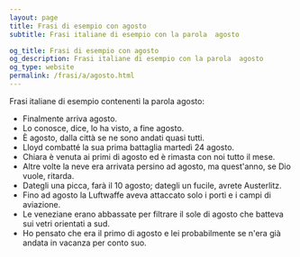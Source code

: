 ```yaml
---
layout: page
title: Frasi di esempio con agosto 
subtitle: Frasi italiane di esempio con la parola  agosto

og_title: Frasi di esempio con agosto 
og_description: Frasi italiane di esempio con la parola  agosto
og_type: website
permalink: /frasi/a/agosto.html
---
```


Frasi italiane di esempio contenenti la parola agosto:


- Finalmente arriva agosto.
- Lo conosce, dice, lo ha visto, a fine agosto.
- È agosto, dalla città se ne sono andati quasi tutti.
- Lloyd combatté la sua prima battaglia martedì 24 agosto.
- Chiara è venuta ai primi di agosto ed è rimasta con noi tutto il mese.
- Altre volte la neve era arrivata persino ad agosto, ma quest'anno, se Dio vuole, ritarda.
- Dategli una picca, farà il 10 agosto; dategli un fucile, avrete Austerlitz.
- Fino ad agosto la Luftwaffe aveva attaccato solo i porti e i campi di aviazione.
- Le veneziane erano abbassate per filtrare il sole di agosto che batteva sui vetri orientati a sud.
- Ho pensato che era il primo di agosto e lei probabilmente se n'era già andata in vacanza per conto suo.
